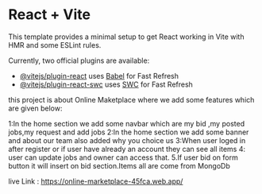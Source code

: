 # React + Vite

This template provides a minimal setup to get React working in Vite with HMR and some ESLint rules.

Currently, two official plugins are available:

- [@vitejs/plugin-react](https://github.com/vitejs/vite-plugin-react/blob/main/packages/plugin-react/README.md) uses [Babel](https://babeljs.io/) for Fast Refresh
- [@vitejs/plugin-react-swc](https://github.com/vitejs/vite-plugin-react-swc) uses [SWC](https://swc.rs/) for Fast Refresh


this project is about Online Maketplace where we add some features which are given below:


1:In the home section we add some navbar which are my bid ,my posted jobs,my request and add jobs 
2:In the home section we add some banner and about our team also added why you choice us 
3:When user loged in after register or if user have already an account they can see all items
4: user can update jobs and owner can access that.
5.If user bid on form button it will insert on bid section.Items all are come from MongoDb 



live Link : https://online-marketplace-45fca.web.app/